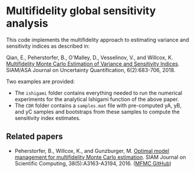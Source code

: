 # Multifidelity global sensitivity analysis

This code implements the multifidelity approach to estimating variance and sensitivity indices as described in:

Qian, E., Peherstorfer, B., O'Malley, D., Vesselinov, V., and Willcox, K. 
[Multifidelity Monte Carlo Estimation of Variance and Sensitivity Indices](https://www.dropbox.com/s/y77c42t9po52384/QPOVW_mfgsa_juq2018.pdf?dl=0).
SIAM/ASA Journal on Uncertainty Quantification, 6(2):683-706, 2018.

Two examples are provided:
* The `ishigami` folder contains everything needed to run the numerical experiments for the analytical Ishigami function of the above paper. 
* The `CDR` folder contains a `samples.mat` file with pre-computed yA, yB, and yC samples and bootstraps from these samples to compute the sensitivity index estimates. 

## Related papers 
* Peherstorfer, B., Willcox, K., and Gunzburger, M. [Optimal model management for multifidelity Monte Carlo estimation](https://pehersto.engr.wisc.edu/preprints/multi-fidelity-monte-carlo-peherstorfer-willcox-gunzburger.pdf).
SIAM Journal on Scientific Computing, 38(5):A3163-A3194, 2016. ([MFMC GitHub](https://github.com/pehersto/mfmc))
